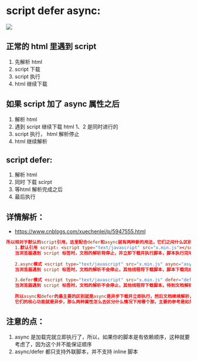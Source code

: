 # script defer async:

![](https://ws2.sinaimg.cn/large/006tNbRwly1fwrq8o5536j30lv0m8gnq.jpg)


## 正常的 html 里遇到 script 
1. 先解析 html
2. script 下载
3. script 执行
4. html 继续下载


## 如果 script 加了 async 属性之后
1. 解析 html
2. 遇到 script 继续下载 html  1、2 是同时进行的
3. script 执行， html 解析停止
4. html 继续解析

## script defer:
1. 解析 html 
2. 同时 下载 scirpt
3. 等html 解析完成之后
4. 最后执行



## 详情解析：
+ https://www.cnblogs.com/xuechenlei/p/5947555.html

```conf
所以相对于默认的script引用，这里配合defer和async就有两种新的用法，它们之间什么区别那？
　　1.默认引用 script: <script type="text/javascript" src="x.min.js"></script>
　　当浏览器遇到 script 标签时，文档的解析将停止，并立即下载并执行脚本，脚本执行完毕后将继续解析文档。
 
　　2.async模式 <script type="text/javascript" src="x.min.js" async="async"></script>
　　当浏览器遇到 script 标签时，文档的解析不会停止，其他线程将下载脚本，脚本下载完成后开始执行脚本，脚本执行的过程中文档将停止解析，直到脚本执行完毕。

　　3.defer模式 <script type="text/javascript" src="x.min.js" defer="defer"></script>
　　当浏览器遇到 script 标签时，文档的解析不会停止，其他线程将下载脚本，待到文档解析完成，脚本才会执行。
 
　　所以async和defer的最主要的区别就是async是异步下载并立即执行，然后文档继续解析，defer是异步加载后解析文档，然后再执行脚本，这样说起来是不是理解了一点了；
　　它们的核心功能就是异步，那么两种属性怎么去区分什么情况下用哪个那，主要的参考是如果脚本不依赖于任何脚本，并不被任何脚本依赖，那么则使用 defer，如果脚本是模块化的，不依赖于任何脚本，那么则使用 async；主要功能点说完了，小伙伴们有没有分清楚他们的区别了那。
```

## 注意的点：
1. async 是加载完就立即执行了，所以，如果你的脚本是有依赖顺序，这种就要考虑了，因为这个并不能保证顺序
2. async/defer 都只支持外联脚本，并不支持 inline 脚本